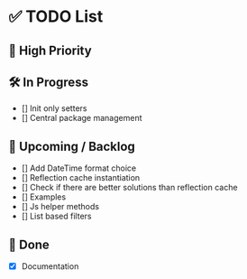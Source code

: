 # ✅ TODO List

## 📌 High Priority

## 🛠 In Progress
- [] Init only setters
- [] Central package management

## 📅 Upcoming / Backlog
- [] Add DateTime format choice
- [] Reflection cache instantiation
- [] Check if there are better solutions than reflection cache
- [] Examples
- [] Js helper methods
- [] List based filters

## 🧹 Done
- [x] Documentation